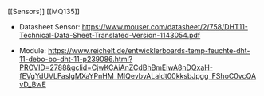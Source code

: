 [[Sensors]]
[[MQ135]]

- Datasheet Sensor:  https://www.mouser.com/datasheet/2/758/DHT11-Technical-Data-Sheet-Translated-Version-1143054.pdf

- Module:  https://www.reichelt.de/entwicklerboards-temp-feuchte-dht-11-debo-bo-dht-11-p239086.html?PROVID=2788&gclid=CjwKCAiAnZCdBhBmEiwA8nDQxaH-fEVgYdUVLFaslgMXaYPnHM_MIQevbvALaldt00kksbJpgg_FShoC0vcQAvD_BwE